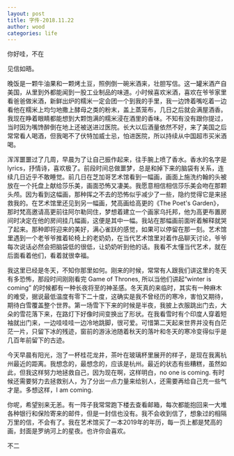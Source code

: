 ```yaml
---
layout: post
title: 字传-2018.11.22
author: wood
categories: life
---
```



你好哇，不在

见信如晤。

晚饭是一颗牛油果和一颗烤土豆，照例倒一碗米酒来，壮胆写信。这一罐米酒产自美国，从里到外都能闻到一股工业制品的味道。小时候喜欢米酒，喜欢在爷爷家里看爸爸做米酒，新鲜出炉的糯米一定会团一个到我的手里，我一边馋着嘴吃着一边看他在糯米上均匀地撒上酵母之类的粉末，盖上蒸笼布，几日之后就会满屋酒香。我现在睁着眼睛都能想到大颗饱满的糯米浸在酒里的香味。不知有没有跟你提过，当时因为嘴馋醉倒在地上还被送进过医院。长大以后酒量依然不好，来了美国之后常常看人喝酒，但我喝不了伏特加威士忌，怕进医院，所以持续从中国超市买米酒喝。

浑浑噩噩过了几周，早晨为了让自己振作起来，往手腕上喷了香水。香水的名字是lyrics，抒情诗，喜欢极了。前段时间总做噩梦，总是和掉下来的脑袋有关系，连续几日近乎不敢睡觉。前几日在芝加哥艺术馆看到一幅画，画面上施洗约翰的头被放在一个托盘上献给莎乐美，画面恐怖又凄美。我愿意相信相信莎乐美会吻在那颗头颅。因为看到这幅画，那种挥之不去的恐怖似乎减少了一些，隐约觉得它是来拯救我的。在艺术馆里还见到另一幅画，梵高画给高更的《The Poet's Garden》，那时梵高邀请高更前往阿尔勒同住，梦想着建立一个画家乌托邦，他为高更布置房间时决定在他的房间挂几幅画，这便是其中一幅。我站在那幅画前面听着解释就哭了起来。那种即将迎来的美好，满心雀跃的感觉，如果可以停留在那一刻。艺术馆里遇到一个老爷爷推着轮椅上的老奶奶，在当代艺术馆里对着作品聊天讨论，爷爷每次说话必然会把脑袋低的很低，让奶奶听到他的话。我看不太懂当代艺术，就在后面看着他们，看着就很幸福。

我这里已经是冬天，不知你那里如何。刚来的时候，常常有人跟我们讲这里的冬天有多恐怖，那段时间刚刚看完 Game of Thrones, 所以当他们讲起“winter is coming” 的时候都有一种长夜将至的神圣感。冬天真的来临时，其实有一种麻木的难受，据说最低温度有零下二十度，这确实是我不曾经历的寒冷，害怕又期待，期待白雪覆盖整个世界。第一场雪下下来的时候是半夜，我披上衣服跳出门去，大朵的雪花落下来，在路灯下好像时间变换出了形状。在我看雪时有个印度人穿着短袖就出门来，一边哇哇哇一边冷地跳脚，很可爱。可惜第二天起来世界并没有白茫茫一片，只留下冰的残迹，窗前的游泳池随着秋天的落叶和冬天的寒冷变得似乎是几百年前留下的古迹。

今天早晨有阳光，泡了一杯桂花龙井，茶叶在玻璃杯里展开的样子，是现在我离杭州最近的距离。我想念的，最想念的，应该是杭州。最近的状态有些糟糕，虽然如此，但我这样努力地拯救自己，因为现在啊，这样明白，no one is coming.  有时候还需要努力去拯救别人，为了分出一点力量来给别人，还需要再给自己充一些气才是。多想这样，I am coming.

你呢，希望别来无恙。有一阵子我常常跑下楼去查看邮箱，每次都能抱回来一大堆各种银行和保险寄来的邮件，但是一封信也没有。我不会收到信了，想象过的相隔万里的信，不会有了。我在艺术馆买了一本2019年的年历，每一页上都是梵高的画，封面是罗纳河上的星夜。也许你会喜欢。

不二

